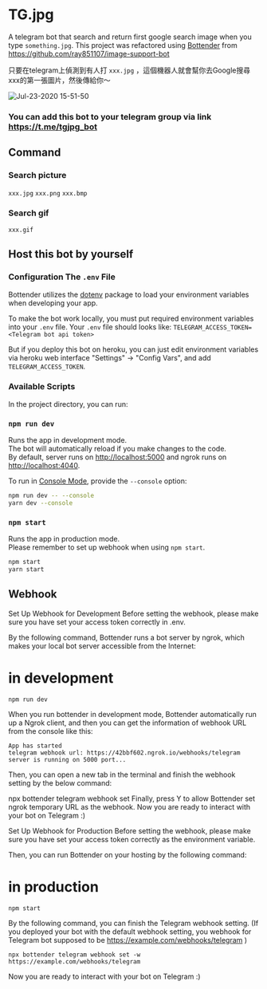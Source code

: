 # TG.jpg

A telegram bot that search and return first google search image when you type `something.jpg`. This project was refactored using
[Bottender](https://github.com/Yoctol/bottender) from https://github.com/ray851107/image-support-bot

只要在telegram上偵測到有人打 `xxx.jpg` ，這個機器人就會幫你去Google搜尋xxx的第一張圖片，然後傳給你～

![Jul-23-2020 15-51-50](https://user-images.githubusercontent.com/4176802/88263528-bf357d00-ccfc-11ea-95cf-639e68fe97b9.gif)

### You can add this bot to your telegram group via link https://t.me/tgjpg_bot

## Command

### Search picture
`xxx.jpg`
`xxx.png`
`xxx.bmp`
### Search gif
`xxx.gif`

## Host this bot by yourself
### Configuration The `.env` File

Bottender utilizes the [dotenv](https://www.npmjs.com/package/dotenv) package to load your environment variables when developing your app.

To make the bot work locally, you must put required environment variables into your `.env` file.
Your `.env` file should looks like:
`TELEGRAM_ACCESS_TOKEN=<Telegram bot api token>`

But if you deploy this bot on heroku, you can just edit environment variables via heroku web interface "Settings" -> "Config Vars", and add `TELEGRAM_ACCESS_TOKEN`.



### Available Scripts

In the project directory, you can run:

### `npm run dev`

Runs the app in development mode.<br>
The bot will automatically reload if you make changes to the code.<br>
By default, server runs on [http://localhost:5000](http://localhost:5000) and ngrok runs on [http://localhost:4040](http://localhost:4040).

To run in [Console Mode](https://bottender.js.org/docs/en/the-basics-console-mode), provide the `--console` option:

```sh
npm run dev -- --console
yarn dev --console
```

### `npm start`

Runs the app in production mode.<br>
Please remember to set up webhook when using `npm start`.

```sh
npm start
yarn start
```

## Webhook​
Set Up Webhook for Development​
Before setting the webhook, please make sure you have set your access token correctly in .env.

By the following command, Bottender runs a bot server by ngrok, which makes your local bot server accessible from the Internet:

# in development
```
npm run dev
```
When you run bottender in development mode, Bottender automatically run up a Ngrok client, and then you can get the information of webhook URL from the console like this:

```
App has started
telegram webhook url: https://42bbf602.ngrok.io/webhooks/telegram
server is running on 5000 port...
```
Then, you can open a new tab in the terminal and finish the webhook setting by the below command:

npx bottender telegram webhook set
Finally, press Y to allow Bottender set ngrok temporary URL as the webhook. Now you are ready to interact with your bot on Telegram :)

Set Up Webhook for Production​
Before setting the webhook, please make sure you have set your access token correctly as the environment variable.

Then, you can run Bottender on your hosting by the following command:

# in production
```
npm start
```
By the following command, you can finish the Telegram webhook setting. (If you deployed your bot with the default webhook setting, you webhook for Telegram bot supposed to be https://example.com/webhooks/telegram )

```
npx bottender telegram webhook set -w https://example.com/webhooks/telegram
```
Now you are ready to interact with your bot on Telegram :)

